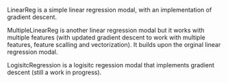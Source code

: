 LinearReg is a simple linear regression modal, with an implementation of gradient descent.

MultipleLinearReg is another linear regression modal but it works with multiple features (with updated gradient descent to work with multiple features, feature scalling and vectorization). It builds upon the orginal linear regression modal. 

LogisitcRegression is a logisitc regession modal that implements gradient descent (still a work in progress).

